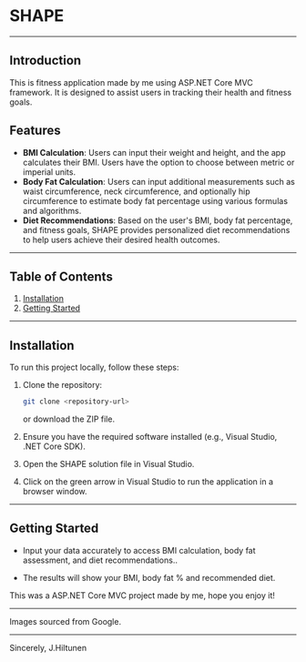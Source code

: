 ﻿# SHAPE

---

## Introduction

This is fitness application made by me using ASP.NET Core MVC framework. It is designed to assist users in tracking their health and fitness goals.

## Features

- **BMI Calculation**: Users can input their weight and height, and the app calculates their BMI. Users have the option to choose between metric or imperial units.
- **Body Fat Calculation**: Users can input additional measurements such as waist circumference, neck circumference, and optionally hip circumference to estimate body fat percentage using various formulas and algorithms.
- **Diet Recommendations**: Based on the user's BMI, body fat percentage, and fitness goals, SHAPE provides personalized diet recommendations to help users achieve their desired health outcomes.

---

## Table of Contents

1. [Installation](#installation)
2. [Getting Started](#getting-started)

---

## Installation

To run this project locally, follow these steps:

1. Clone the repository:

   ```bash
   git clone <repository-url>
   ```

   or download the ZIP file.

2. Ensure you have the required software installed (e.g., Visual Studio, .NET Core SDK).

3. Open the SHAPE solution file in Visual Studio.

4. Click on the green arrow in Visual Studio to run the application in a browser window.

---

## Getting Started

- Input your data accurately to access BMI calculation, body fat assessment, and diet recommendations..

- The results will show your BMI, body fat % and recommended diet.

This was a ASP.NET Core MVC project made by me, hope you enjoy it!

---

Images sourced from Google.

---

Sincerely,
J.Hiltunen
